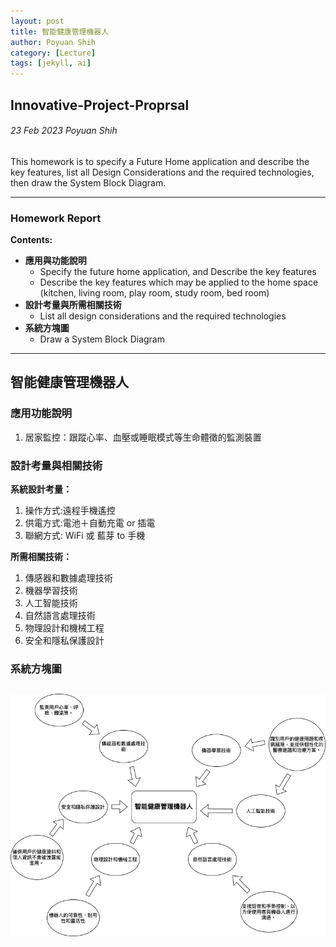 ```yaml
---
layout: post
title: 智能健康管理機器人
author: Poyuan Shih
category: [Lecture]
tags: [jekyll, ai]
---
```


## Innovative-Project-Proprsal
###### 23 Feb 2023 Poyuan Shih

This homework is to specify a Future Home application and describe the key features, list all Design Considerations and the required technologies, then draw the System Block Diagram.

---

### Homework Report
**Contents:**<br>
* **應用與功能說明**
  - Specify the future home application, and Describe the key features
  - Describe the key features which may be applied to the home space (kitchen, living room, play room, study room, bed room)
* **設計考量與所需相關技術**
  - List all design considerations and the required technologies
* **系統方塊圖**
  - Draw a System Block Diagram

---
## 智能健康管理機器人
### 應用功能說明
1. 居家監控：跟蹤心率、血壓或睡眠模式等生命體徵的監測裝置

### 設計考量與相關技術
**系統設計考量：**<br>
1. 操作方式:遠程手機遙控
2. 供電方式:電池＋自動充電 or 插電
3. 聯網方式: WiFi 或 藍芽 to 手機

**所需相關技術：**
1. 傳感器和數據處理技術
2. 機器學習技術
3. 人工智能技術
4. 自然語言處理技術
5. 物理設計和機械工程
6. 安全和隱私保護設計

### 系統方塊圖
![](https://raw.githubusercontent.com/poyuanshih/MCU-project/main/images/智能健康管理機器人.drawio.png)
---
